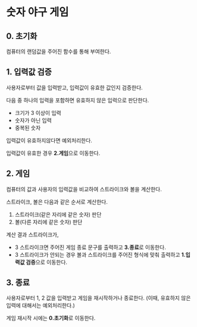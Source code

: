# 숫자 야구 게임

## 0. 초기화
컴퓨터의 랜덤값을 주어진 함수를 통해 부여한다.

## 1. 입력값 검증
사용자로부터 값을 입력받고, 입력값이 유효한 값인지 검증한다.

다음 중 하나의 입력을 포함하면 유효하지 않은 입력으로 판단한다.
- 크기가 3 이상이 입력
- 숫자가 아닌 입력
- 중복된 숫자

입력값이 유효하지않다면 예외처리한다.

입력값이 유효한 경우 **2.게임**으로 이동한다.

## 2. 게임
컴퓨터의 값과 사용자의 입력값을 비교하여 스트라이크와 볼을 계산한다.

스트라이크, 볼은 다음과 같은 순서로 계산한다.
1. 스트라이크(같은 자리에 같은 숫자) 판단
2. 볼(다른 자리에 같은 숫자) 판단

계산 결과 스트라이크가,
- 3 스트라이크면 주어진 게임 종료 문구를 출력하고 **3.종료**로 이동한다.
- 3 스트라이크가 안되는 경우 볼과 스트라이크를 주어진 형식에 맞춰 출력하고 **1.입력값 검증**으로 이동한다.

## 3. 종료
사용자로부터 1, 2 값을 입력받고 게임을 재시작하거나 종료한다.
(이때, 유효하지 않은 입력에 대해서는 예외처리한다.)

게임 재시작 시에는 **0.초기화**로 이동한다.